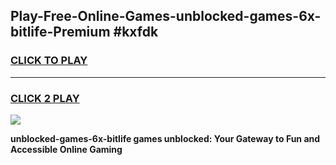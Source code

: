 
## Play-Free-Online-Games-unblocked-games-6x-bitlife-Premium #kxfdk
<h3>
<a href="https://premium.freeplayer.one?title=unblocked-games-6x-bitlife&ref=8M">CLICK TO PLAY</a></h3>
<hr>

<h3>
<a href="https://premium.freeplayer.one?title=unblocked-games-6x-bitlife&ref=8M">CLICK 2 PLAY</a>
  
</h3>

<a href="https://premium.freeplayer.one?title=unblocked-games-6x-bitlife&ref=8M"><img src="https://clearcache.store/games.png"></a>


**unblocked-games-6x-bitlife games unblocked: Your Gateway to Fun and Accessible Online Gaming**
